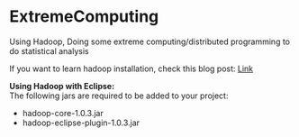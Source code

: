 ExtremeComputing
================
Using Hadoop, Doing some extreme computing/distributed programming to do statistical analysis

If you want to learn hadoop installation, check this blog post: <a target="_blank" href="http://webdeveloperankitakulkarni.wordpress.com/2013/10/12/install-hadoop-in-just-a-few-steps-extreme-computing/">Link</a>

<b>Using Hadoop with Eclipse:</b><br>
The following jars are required to be added to your project: <br>
- hadoop-core-1.0.3.jar
- hadoop-eclipse-plugin-1.0.3.jar
